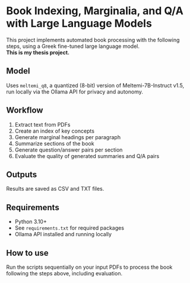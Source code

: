 # Book Indexing, Marginalia, and Q/A with Large Language Models

This project implements automated book processing with the following steps, using a Greek fine-tuned large language model.  
**This is my thesis project.**

## Model

Uses `meltemi_q8`, a quantized (8-bit) version of Meltemi-7B-Instruct v1.5, run locally via the Ollama API for privacy and autonomy.

## Workflow

1. Extract text from PDFs  
2. Create an index of key concepts  
3. Generate marginal headings per paragraph  
4. Summarize sections of the book  
5. Generate question/answer pairs per section  
6. Evaluate the quality of generated summaries and Q/A pairs  

## Outputs

Results are saved as CSV and TXT files.

## Requirements

- Python 3.10+  
- See `requirements.txt` for required packages  
- Ollama API installed and running locally  

## How to use

Run the scripts sequentially on your input PDFs to process the book following the steps above, including evaluation.



